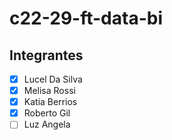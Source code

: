 # c22-29-ft-data-bi

## Integrantes
- [X] Lucel Da Silva
- [X] Melisa Rossi
- [X] Katia Berrios
- [X] Roberto Gil
- [ ] Luz Angela

